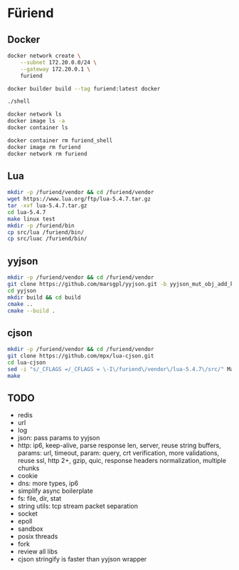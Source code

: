 # Füriend

## Docker

```sh
docker network create \
    --subnet 172.20.0.0/24 \
    --gateway 172.20.0.1 \
    furiend

docker builder build --tag furiend:latest docker

./shell

docker network ls
docker image ls -a
docker container ls

docker container rm furiend_shell
docker image rm furiend
docker network rm furiend
```

## Lua

```sh
mkdir -p /furiend/vendor && cd /furiend/vendor
wget https://www.lua.org/ftp/lua-5.4.7.tar.gz
tar -xvf lua-5.4.7.tar.gz
cd lua-5.4.7
make linux test
mkdir -p /furiend/bin
cp src/lua /furiend/bin/
cp src/luac /furiend/bin/
```

## yyjson

```sh
mkdir -p /furiend/vendor && cd /furiend/vendor
git clone https://github.com/marsgpl/yyjson.git -b yyjson_mut_obj_add_keyn_val
cd yyjson
mkdir build && cd build
cmake ..
cmake --build .
```

## cjson

```sh
mkdir -p /furiend/vendor && cd /furiend/vendor
git clone https://github.com/mpx/lua-cjson.git
cd lua-cjson
sed -i "s/_CFLAGS =/_CFLAGS = \-I\/furiend\/vendor\/lua-5.4.7\/src/" Makefile
make
```

## TODO

- redis
- url
- log
- json: pass params to yyjson
- http: ip6, keep-alive, parse response len, server, reuse string buffers,
    params: url, timeout, param: query, crt verification, more validations,
    reuse ssl, http 2+, gzip, quic, response headers normalization,
    multiple chunks
- cookie
- dns: more types, ip6
- simplify async boilerplate
- fs: file, dir, stat
- string utils: tcp stream packet separation
- socket
- epoll
- sandbox
- posix threads
- fork
- review all libs
- cjson stringify is faster than yyjson wrapper
